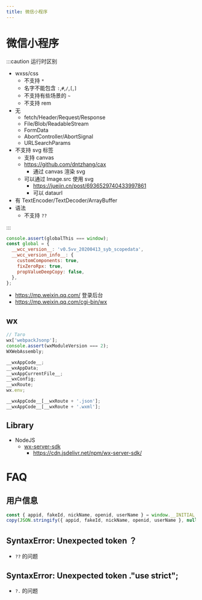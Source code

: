 ```yaml
---
title: 微信小程序
---
```


# 微信小程序

:::caution 运行时区别

- wxss/css
  - 不支持 `*`
  - 名字不能包含 `:`,`#`,`/`,`[`,`]`
  - 不支持有些场景的 `~`
  - 不支持 rem
- 无
  - fetch/Header/Request/Response
  - File/Blob/ReadableStream
  - FormData
  - AbortController/AbortSignal
  - URLSearchParams
- 不支持 svg 标签
  - 支持 canvas
  - https://github.com/dntzhang/cax
    - 通过 canvas 渲染 svg
  - 可以通过 Image.src 使用 svg
    - https://juejin.cn/post/6936529740433997861
    - 可以 dataurl
- 有 TextEncoder/TextDecoder/ArrayBuffer
- 语法
  - 不支持 `??`

:::

```js
console.assert(globalThis === window);
const global = {
  __wcc_version__: 'v0.5vv_20200413_syb_scopedata',
  __wcc_version_info__: {
    customComponents: true,
    fixZeroRpx: true,
    propValueDeepCopy: false,
  },
};
```

- https://mp.weixin.qq.com/ 登录后台
- https://mp.weixin.qq.com/cgi-bin/wx

## wx

```ts
// Taro
wx['webpackJsonp'];
console.assert(wxModuleVersion === 2);
WXWebAssembly;

__wxAppCode__;
__wxAppData;
__wxAppCurrentFile__;
__wxConfig;
__wxRoute;
wx.env;

__wxAppCode__[__wxRoute + '.json'];
__wxAppCode__[__wxRoute + '.wxml'];
```

## Library

- NodeJS
  - [wx-server-sdk](https://www.npmjs.com/package/wx-server-sdk)
    - https://cdn.jsdelivr.net/npm/wx-server-sdk/

# FAQ

## 用户信息

```js
const { appid, fakeId, nickName, openid, userName } = window.__INITIAL_STATE__.userInfo;
copy(JSON.stringify({ appid, fakeId, nickName, openid, userName }, null, 2));
```

## SyntaxError: Unexpected token ？
- `??` 的问题
## SyntaxError: Unexpected token ."use strict";
- `?.` 的问题
